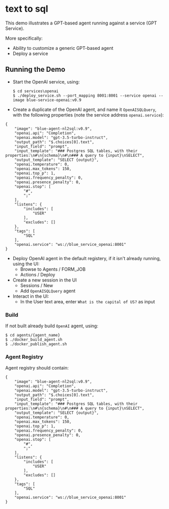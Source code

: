 # text to sql
This demo illustrates a GPT-based agent running against a service (GPT Service). 

More specifically:
* Ability to customize a generic GPT-based agent
* Deploy a service

## Running the Demo

* Start the OpenAI service, using:
  ```
  $ cd services\openai
  $ ./deploy_service.sh --port_mapping 8001:8001 --service openai --image blue-service-openai:v0.9
  ```
  
* Create a duplicate of the OpenAI agent, and name it `OpenAISQLQuery`, with the following properties (note the service address `openai.service`):
```
{
    "image": "blue-agent-nl2sql:v0.9",
    "openai.api": "Completion",
    "openai.model": "gpt-3.5-turbo-instruct",
    "output_path": "$.choices[0].text",
    "input_field": "prompt",
    "input_template": "### Postgres SQL tables, with their properties:\n#\n{schema}\n#\n### A query to {input}\nSELECT",
    "output_template": "SELECT {output}",
    "openai.temperature": 0,
    "openai.max_tokens": 150,
    "openai.top_p": 1,
    "openai.frequency_penalty": 0,
    "openai.presence_penalty": 0,
    "openai.stop": [
        "#",
        ";"
    ],
    "listens": {
        "includes": [
            "USER"
        ],
        "excludes": []
    },
    "tags": [
        "SQL"
    ],
    "openai.service": "ws://blue_service_openai:8001"
}
```
* Deploy OpenAI agent in the default registery, if it isn't already running, using the UI:
  * Browse to Agents / FORM_JOB
  * Actions / Deploy
* Create a new session in the UI
  * Sessions / New
  * Add `OpenAISQLQuery` agent
* Interact in the UI:
  * In the User text area, enter `What is the capital of US?` as input
    
### Build 

If not built already build `OpenAI` agent, using:

```
$ cd agents/{agent_name}
$ ./docker_build_agent.sh
$ ./docker_publish_agent.sh
```

### Agent Registry

Agent registry should contain:
```
{
    "image": "blue-agent-nl2sql:v0.9",
    "openai.api": "Completion",
    "openai.model": "gpt-3.5-turbo-instruct",
    "output_path": "$.choices[0].text",
    "input_field": "prompt",
    "input_template": "### Postgres SQL tables, with their properties:\n#\n{schema}\n#\n### A query to {input}\nSELECT",
    "output_template": "SELECT {output}",
    "openai.temperature": 0,
    "openai.max_tokens": 150,
    "openai.top_p": 1,
    "openai.frequency_penalty": 0,
    "openai.presence_penalty": 0,
    "openai.stop": [
        "#",
        ";"
    ],
    "listens": {
        "includes": [
            "USER"
        ],
        "excludes": []
    },
    "tags": [
        "SQL"
    ],
    "openai.service": "ws://blue_service_openai:8001"
}
```
